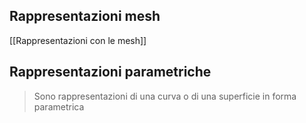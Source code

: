 ## Rappresentazioni mesh
[[Rappresentazioni con le mesh]]

## Rappresentazioni parametriche
>Sono rappresentazioni di una curva o di una superficie in forma parametrica 